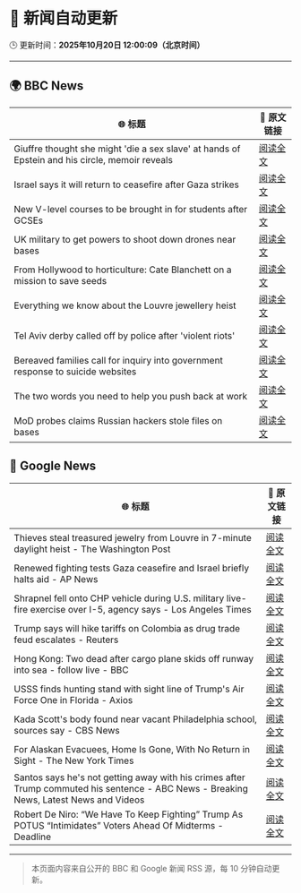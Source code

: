 # 🧠 新闻自动更新

🕒 更新时间：**2025年10月20日 12:00:09（北京时间）**

---

## 🌍 BBC News

| 🌐 标题 | 🔗 原文链接 |
|--------|-------------|
| Giuffre thought she might 'die a sex slave' at hands of Epstein and his circle, memoir reveals | [阅读全文](https://www.bbc.com/news/articles/c1e3leqx89zo?at_medium=RSS&at_campaign=rss) |
| Israel says it will return to ceasefire after Gaza strikes | [阅读全文](https://www.bbc.com/news/articles/cm2elr16jjqo?at_medium=RSS&at_campaign=rss) |
| New V-level courses to be brought in for students after GCSEs | [阅读全文](https://www.bbc.com/news/articles/clyzjp5n5kro?at_medium=RSS&at_campaign=rss) |
| UK military to get powers to shoot down drones near bases | [阅读全文](https://www.bbc.com/news/articles/ce8zyyl81m3o?at_medium=RSS&at_campaign=rss) |
| From Hollywood to horticulture: Cate Blanchett on a mission to save seeds | [阅读全文](https://www.bbc.com/news/articles/cwy7ekl4yl8o?at_medium=RSS&at_campaign=rss) |
| Everything we know about the Louvre jewellery heist | [阅读全文](https://www.bbc.com/news/articles/cg7nrlkg0zxo?at_medium=RSS&at_campaign=rss) |
| Tel Aviv derby called off by police after 'violent riots' | [阅读全文](https://www.bbc.com/sport/football/articles/cgr4n07509wo?at_medium=RSS&at_campaign=rss) |
| Bereaved families call for inquiry into government response to suicide websites | [阅读全文](https://www.bbc.com/news/articles/c62e9v762pqo?at_medium=RSS&at_campaign=rss) |
| The two words you need to help you push back at work | [阅读全文](https://www.bbc.com/news/articles/cn09eklpe24o?at_medium=RSS&at_campaign=rss) |
| MoD probes claims Russian hackers stole files on bases | [阅读全文](https://www.bbc.com/news/articles/clykev1p79xo?at_medium=RSS&at_campaign=rss) |

## 📰 Google News

| 🌐 标题 | 🔗 原文链接 |
|--------|-------------|
| Thieves steal treasured jewelry from Louvre in 7-minute daylight heist - The Washington Post | [阅读全文](https://news.google.com/rss/articles/CBMigwFBVV95cUxOMEE2ODFiSVhqWEdNZW9leXRnX2gtODA5QU1mdkFNVWhpMk1Bd0x0V3dBakJtUnM1ZnM1ZWF4em9qQVRYQWtSTXpqLWwwTU8zMHVxbk9hcDREZGNaNl9RQzMtRzlzZkpPS2ZyZGdrbzk3UGNEbmVPUnk2c0puOTlLWE1UMA?oc=5) |
| Renewed fighting tests Gaza ceasefire and Israel briefly halts aid - AP News | [阅读全文](https://news.google.com/rss/articles/CBMiqAFBVV95cUxOdVBjSzN1bk1nYmEzWERpd1hkd2ktTlM0MHJvR0NlZHhlTDloQ004MTA2bnFEaGxEM3ZVQ0xlbjhLN2pKR1lTZENxUUplWVJQTDRqWWhySnVaaHV4RnoxV1JHdGdxaDExbm1BcjVfUjdqWW94cmhmODBxRHVtUU9vTjg0TEtmV0NoclI5M1AyYUVHR3plZzFyMkkyWE9tWERJUUIyaTR4WmE?oc=5) |
| Shrapnel fell onto CHP vehicle during U.S. military live-fire exercise over I-5, agency says - Los Angeles Times | [阅读全文](https://news.google.com/rss/articles/CBMivAFBVV95cUxQRkU4bm12MUtmYmhKcVVzU0VWYzlrMThMbW92QW0taUxLb2lfOGNwUFhQVGZ2eEZMbDJLdXh5SE9nRm16ZnNUZ0RyUEs0YzBna3VPSVlKaG00UlZiTjR5R3lNcUViNGNjZmlrMFIwanZtbFh6aGx6MmJyVWR4eU96NGNkeV81a1l5M3JzOUwyWHdzUWJ4SnFvSElfMWJiMU5EbjcxVUYwb0o2eEVva3lKYjFpNUNRNVNKU3pJTw?oc=5) |
| Trump says will hike tariffs on Colombia as drug trade feud escalates - Reuters | [阅读全文](https://news.google.com/rss/articles/CBMitAFBVV95cUxNdkdxaEhGVnNFY3JUbU9UVW5UYU12Y0loM09xdkF1SkdYTnoza2t2d2VRZ2dzNV9DWm00VGo1M3VoYk1GVWItZzk4WEl2TXBtMGExR0VNdmJXU1ZHa3BaOVlsLVBiOXVqcTdDUVZIV01CenQ4dDlDUWk3eDlqR1c0cHBfRVBLYThHZGk5U2c3aV9WZ2k0ZHR0TlRXRlZocXI1M1kxODZTeVdJLU0tNUE5UVpmNHg?oc=5) |
| Hong Kong: Two dead after cargo plane skids off runway into sea - follow live - BBC | [阅读全文](https://news.google.com/rss/articles/CBMiVEFVX3lxTE1STE5UbEVvWk04aXdEdzJJT2RTUkxrUmstYUItWDl6dENVRFMxbDlwd0R1ZmlUdVJGNGFTVlFIblo1YmZhUFV6a3hrMWVqSGZiQ1ljcg?oc=5) |
| USSS finds hunting stand with sight line of Trump's Air Force One in Florida - Axios | [阅读全文](https://news.google.com/rss/articles/CBMikwFBVV95cUxPaFpmODhuZTZUWGhEQW5KWVRjbGQyOXpXNVV0MHplNFA0SDVWOVRCX0pEV3BGamwzQjZwMlZNV3A4OVFTV1VmSkVtdXVGOTRjSGVEc0dDaGZlYmwta1RwdURGUHdMUmxiOW9nQmsyd09vUjRhdWxvRjNUNkhCbVUtOGloaTlJaVBMVXVxeF81UnppZmc?oc=5) |
| Kada Scott's body found near vacant Philadelphia school, sources say - CBS News | [阅读全文](https://news.google.com/rss/articles/CBMihwFBVV95cUxQdHh5MEY4dlo3cGR6R1czWnVyckljUC1hTnRrdElXTHl2S3NPeHoxUGJ2X2RITEF4bERrdFRSMC1UaUxDM0FWR1ZQeWFVNWNKOTBXUVJGdjUxVmRxMUdKaUdnRUVlelljdnlUaEk3NVd6RmMtN3hVN044X0ZLMVlZZmFqd3JPdlE?oc=5) |
| For Alaskan Evacuees, Home Is Gone, With No Return in Sight - The New York Times | [阅读全文](https://news.google.com/rss/articles/CBMiggFBVV95cUxNNU9ZZFVxc24wNlFqdkdtQ1AwQUpuc0wwVG5uVmlXRnY2UW1hcEtjWUhteXRJcEVmbUJKbkgzclEzeTNHMkRVQzdHV2ZOX3UzVXUycEQzYjlDcjV0MWFrWFNwQTlsWjBHaDY3WTRJQUt6YzkzXzdIRUNaU3Y3WHBuZmFn?oc=5) |
| Santos says he's not getting away with his crimes after Trump commuted his sentence - ABC News - Breaking News, Latest News and Videos | [阅读全文](https://news.google.com/rss/articles/CBMimgFBVV95cUxQazZITTJHZjdLSWZFZVItbmtZVlNUcVVBVjNMbEVOWlBxZldJX1RLWTI3UkZydWNHNlVPbU1ncjk4c3ZFT1dtZ1JjbW9NbW94dkhybGdwd3RacWFsR0gzVDJwdlc2Ym9vLVdBdnNZSlJjTUxGOFpJcVdtZlhzS1JoNVdlTloxRlFGa05WeEh6dDM1Ti1LV2hPVU9R0gGfAUFVX3lxTE5HZ2x2V2RlZDMxRmtQUjVkd2FXcmtHWDQxamtFUkE4TkhMbnNNUm01TTdobXd3YlRHSGkydzIycWluanpaMW85OFdaZWFUV2hDVjFTN0xiaFZXVEFOWTRtMUVXaVNZbzBpaF95Z2ZVUU9FS2R2WUZRdS1jeUEwZzRxd00yRDNEbndrTXBTYk9TcUVtemR6MHhkVDFjMGltcw?oc=5) |
| Robert De Niro: “We Have To Keep Fighting” Trump As POTUS “Intimidates” Voters Ahead Of Midterms - Deadline | [阅读全文](https://news.google.com/rss/articles/CBMijAFBVV95cUxPakRwRDlObnVtZTJaRVBuazBLb2VmeGd6XzZjOFBNY0xMQnFkeXFMb05KMjBTRS1PaWtwVEIxZnRQelZfQTVIdFUwTmhaWGZNLWpkSkxTajMwQ0FxckNPRHo2U2ZIaWNQSUpGaFZ1Zzdvdk53UXZFelQ4RzRjbkE1YnJSOFBCLUlmcDZiZw?oc=5) |

---
> 本页面内容来自公开的 BBC 和 Google 新闻 RSS 源，每 10 分钟自动更新。